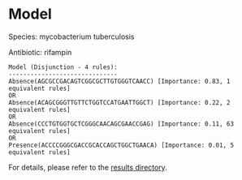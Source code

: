 
# Model

Species: mycobacterium tuberculosis

Antibiotic: rifampin

```
Model (Disjunction - 4 rules):
------------------------------
Absence(AGCGCCGACAGTCGGCGCTTGTGGGTCAACC) [Importance: 0.83, 1 equivalent rules]
OR
Absence(ACAGCGGGTTGTTCTGGTCCATGAATTGGCT) [Importance: 0.22, 2 equivalent rules]
OR
Absence(CCCTGTGGTGCTCGGGCAACAGCGAACCGAG) [Importance: 0.11, 63 equivalent rules]
OR
Presence(ACCCCGGGCGACCGCACCAGCTGGCTGAACA) [Importance: 0.01, 5 equivalent rules]

```

For details, please refer to the [results directory](../../../../../results/scm_b/mycobacterium%20tuberculosis/rifampin/repeat_1/).

